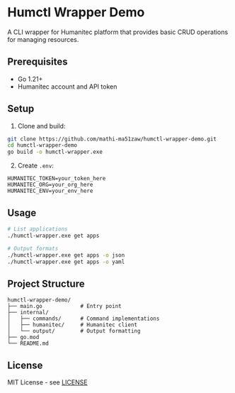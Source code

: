 # Humctl Wrapper Demo

A CLI wrapper for Humanitec platform that provides basic CRUD operations for managing resources.

## Prerequisites

- Go 1.21+
- Humanitec account and API token

## Setup

1. Clone and build:
```bash
git clone https://github.com/mathi-ma51zaw/humctl-wrapper-demo.git
cd humctl-wrapper-demo
go build -o humctl-wrapper.exe
```

2. Create `.env`:
```env
HUMANITEC_TOKEN=your_token_here
HUMANITEC_ORG=your_org_here
HUMANITEC_ENV=your_env_here
```

## Usage

```bash
# List applications
./humctl-wrapper.exe get apps

# Output formats
./humctl-wrapper.exe get apps -o json
./humctl-wrapper.exe get apps -o yaml
```

## Project Structure

```
humctl-wrapper-demo/
├── main.go            # Entry point
├── internal/
│   ├── commands/      # Command implementations
│   ├── humanitec/     # Humanitec client
│   └── output/        # Output formatting
├── go.mod
└── README.md
```

## License

MIT License - see [LICENSE](LICENSE)
